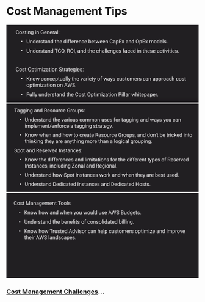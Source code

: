 # Cost Management Tips

![Cost mgmtm](../../assets/cost-mgmt-tip-1.png)
![Cost mgmtm](../../assets/cost-mgmt-tip-2.png)
![Cost mgmtm](../../assets/cost-mgmt-tip-3.png)

### [Cost Management Challenges](../cost-management-challenges/README.md)...
